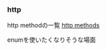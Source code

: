 ### http

http methodの一覧
[http methods](https://developer.mozilla.org/en-US/docs/Web/HTTP/Methods#safe_idempotent_and_cacheable_request_methods)

enumを使いたくなりそうな場面

